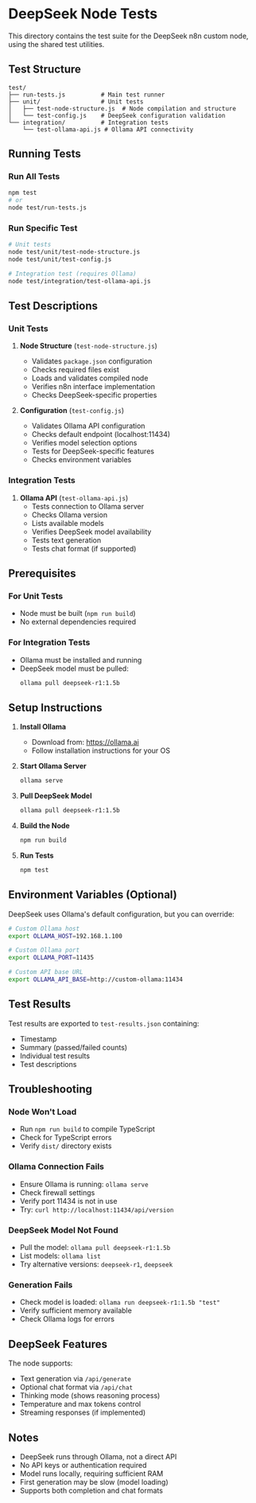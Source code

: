 # DeepSeek Node Tests

This directory contains the test suite for the DeepSeek n8n custom node, using the shared test utilities.

## Test Structure

```
test/
├── run-tests.js          # Main test runner
├── unit/                 # Unit tests
│   ├── test-node-structure.js  # Node compilation and structure
│   └── test-config.js    # DeepSeek configuration validation
└── integration/          # Integration tests
    └── test-ollama-api.js # Ollama API connectivity
```

## Running Tests

### Run All Tests
```bash
npm test
# or
node test/run-tests.js
```

### Run Specific Test
```bash
# Unit tests
node test/unit/test-node-structure.js
node test/unit/test-config.js

# Integration test (requires Ollama)
node test/integration/test-ollama-api.js
```

## Test Descriptions

### Unit Tests

1. **Node Structure** (`test-node-structure.js`)
   - Validates `package.json` configuration
   - Checks required files exist
   - Loads and validates compiled node
   - Verifies n8n interface implementation
   - Checks DeepSeek-specific properties

2. **Configuration** (`test-config.js`)
   - Validates Ollama API configuration
   - Checks default endpoint (localhost:11434)
   - Verifies model selection options
   - Tests for DeepSeek-specific features
   - Checks environment variables

### Integration Tests

1. **Ollama API** (`test-ollama-api.js`)
   - Tests connection to Ollama server
   - Checks Ollama version
   - Lists available models
   - Verifies DeepSeek model availability
   - Tests text generation
   - Tests chat format (if supported)

## Prerequisites

### For Unit Tests
- Node must be built (`npm run build`)
- No external dependencies required

### For Integration Tests
- Ollama must be installed and running
- DeepSeek model must be pulled:
  ```bash
  ollama pull deepseek-r1:1.5b
  ```

## Setup Instructions

1. **Install Ollama**
   - Download from: https://ollama.ai
   - Follow installation instructions for your OS

2. **Start Ollama Server**
   ```bash
   ollama serve
   ```

3. **Pull DeepSeek Model**
   ```bash
   ollama pull deepseek-r1:1.5b
   ```

4. **Build the Node**
   ```bash
   npm run build
   ```

5. **Run Tests**
   ```bash
   npm test
   ```

## Environment Variables (Optional)

DeepSeek uses Ollama's default configuration, but you can override:

```bash
# Custom Ollama host
export OLLAMA_HOST=192.168.1.100

# Custom Ollama port
export OLLAMA_PORT=11435

# Custom API base URL
export OLLAMA_API_BASE=http://custom-ollama:11434
```

## Test Results

Test results are exported to `test-results.json` containing:
- Timestamp
- Summary (passed/failed counts)
- Individual test results
- Test descriptions

## Troubleshooting

### Node Won't Load
- Run `npm run build` to compile TypeScript
- Check for TypeScript errors
- Verify `dist/` directory exists

### Ollama Connection Fails
- Ensure Ollama is running: `ollama serve`
- Check firewall settings
- Verify port 11434 is not in use
- Try: `curl http://localhost:11434/api/version`

### DeepSeek Model Not Found
- Pull the model: `ollama pull deepseek-r1:1.5b`
- List models: `ollama list`
- Try alternative versions: `deepseek-r1`, `deepseek`

### Generation Fails
- Check model is loaded: `ollama run deepseek-r1:1.5b "test"`
- Verify sufficient memory available
- Check Ollama logs for errors

## DeepSeek Features

The node supports:
- Text generation via `/api/generate`
- Optional chat format via `/api/chat`
- Thinking mode (shows reasoning process)
- Temperature and max tokens control
- Streaming responses (if implemented)

## Notes

- DeepSeek runs through Ollama, not a direct API
- No API keys or authentication required
- Model runs locally, requiring sufficient RAM
- First generation may be slow (model loading)
- Supports both completion and chat formats